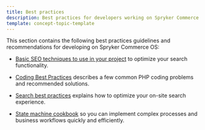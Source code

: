 ```yaml
---
title: Best practices
description: Best practices for developers working on Spryker Commerce OS
template: concept-topic-template
---
```


This section contains the following best practices guidelines and recommendations for developing on Spryker Commerce OS:  

* [Basic SEO techniques to use in your project](/docs/scos/dev/best-practices/basic-seo-techniques-to-use-in-your-project.html) to optimize your search functionality.

* [Coding Best Practices](/docs/scos/dev/best-practices/coding-best-practices.html) describes a few common PHP coding problems and recommended solutions.

* [Search best practices](docs/scos/dev/best-practices/search-best-practices/search-best-practices.html) explains how to optimize your on-site search experience.

* [State machine cookbook](/docs/scos/dev/best-practices/state-machine-cookbook) so you can implement complex processes and business workflows quickly and efficiently.

